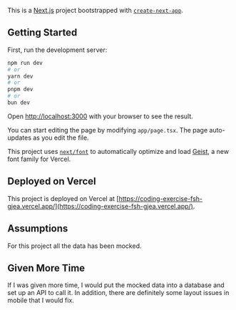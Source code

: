 This is a [Next.js](https://nextjs.org) project bootstrapped with [`create-next-app`](https://nextjs.org/docs/app/api-reference/cli/create-next-app).

## Getting Started

First, run the development server:

```bash
npm run dev
# or
yarn dev
# or
pnpm dev
# or
bun dev
```

Open [http://localhost:3000](http://localhost:3000) with your browser to see the result.

You can start editing the page by modifying `app/page.tsx`. The page auto-updates as you edit the file.

This project uses [`next/font`](https://nextjs.org/docs/app/building-your-application/optimizing/fonts) to automatically optimize and load [Geist](https://vercel.com/font), a new font family for Vercel.

## Deployed on Vercel

This project is deployed on Vercel at [https://coding-exercise-fsh-gjea.vercel.app/](https://coding-exercise-fsh-gjea.vercel.app/).

## Assumptions

For this project all the data has been mocked.

## Given More Time

If I was given more time, I would put the mocked data into a database and set up an API to call it. In addition, there are definitely some layout issues in mobile that I would fix.
